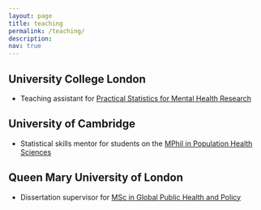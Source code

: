```yaml
---
layout: page
title: teaching
permalink: /teaching/
description:
nav: true
---
```


## University College London

-   Teaching assistant for [Practical Statistics for Mental Health Research](https://www.ucl.ac.uk/module-catalogue/modules/practical-statistics-for-mental-health-research/PSBS0008)

## University of Cambridge

-   Statistical skills mentor for students on the [MPhil in Population Health Sciences](https://www.phs.masters.cam.ac.uk/)

## Queen Mary University of London

-   Dissertation supervisor for [MSc in Global Public Health and Policy](https://www.qmul.ac.uk/postgraduate/taught/coursefinder/courses/global-public-health-and-policy-msc/)
